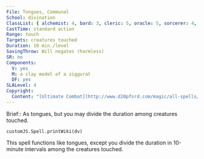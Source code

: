 ```yaml
---
File: Tongues, Communal
School: divination
ClassList: { alchemist: 4, bard: 3, cleric: 5, oracle: 5, sorcerer: 4, wizard: 4, summoner: 4, unchained summoner: 4, witch: 4, psychic: 4, mesmerist: 3 }
CastTime: standard action
Range: touch
Targets: creatures touched
Duration: 10 min./level
SavingThrow: Will negates (harmless)
SR: no
Components:
  V: yes
  M: a clay model of a ziggurat
  DF: yes
SLALevel: 4
Copyright:
  Content: "[Ultimate Combat](http://www.d20pfsrd.com/magic/all-spells/t/tongues#TOC-Tongues-Communal)"
---
```

Brief:: As tongues, but you may divide the duration among creatures touched.

```dataviewjs
customJS.Spell.printWiki(dv)
```

This spell functions like tongues, except you divide the duration in 10-minute intervals among the creatures touched.
